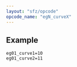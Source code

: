 ```yaml
---
layout: "sfz/opcode"
opcode_name: "egN_curveX"
---
```

## Example

```
eg01_curve1=10
eg01_curve2=11
```
